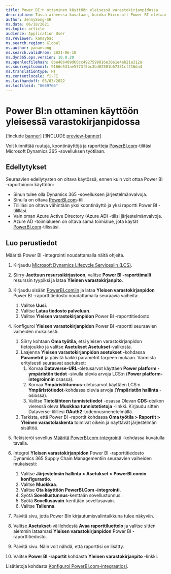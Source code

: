 ```yaml
---
title: Power BI:n ottaminen käyttöön yleisessä varastokirjanpidossa
description: Tässä aiheessa kuvataan, kuinka Microsoft Power BI otetaan käyttöön yleisessä varastokirjanpidossa.
author: JennySong-SH
ms.date: 06/18/2021
ms.topic: article
audience: Application User
ms.reviewer: kamaybac
ms.search.region: Global
ms.author: yanansong
ms.search.validFrom: 2021-06-18
ms.dyn365.ops.version: 10.0.20
ms.openlocfilehash: 8be486409d60cc4927599816e30e1e4ab21a312a
ms.sourcegitcommit: 9166e531ae5773f5bc3bd02501b67331cf216da4
ms.translationtype: HT
ms.contentlocale: fi-FI
ms.lasthandoff: 05/03/2022
ms.locfileid: "8669766"
---
```

# <a name="enable-power-bi-for-global-inventory-accounting"></a>Power BI:n ottaminen käyttöön yleisessä varastokirjanpidossa

[!include [banner](../includes/banner.md)]
[!INCLUDE [preview-banner](../includes/preview-banner.md)]
<!--KFM: Preview until 4/30/2022 -->

Voit kiinnittää ruutuja, koontinäyttöjä ja raportteja [PowerBI.com](https://powerbi.com/)-tilitäsi Microsoft Dynamics 365 -sovelluksen työtilaan.

## <a name="prerequisites"></a>Edellytykset

Seuraavien edellytysten on oltava käytössä, ennen kuin voit ottaa Power BI -raportoinnin käyttöön:

- Sinun tulee olla Dynamics 365 -sovelluksen järjestelmänvalvoja.
- Sinulla on oltava [PowerBI.com](https://powerbi.com/)-tili.
- Tililläsi on oltava vähintään yksi koontinäyttö ja yksi raportti Power BI -tililläsi.
- Vain oman Azure Active Directory (Azure AD) -tilisi järjestelmänvalvoja.
- Azure AD -toimialueen on oltava sama toimialue, jota käytät [PowerBI.com](https://powerbi.com/)-tilissäsi.

## <a name="setup"></a>Luo perustiedot

Määritä Power BI -integrointi noudattamalla näitä ohjeita.

1. Kirjaudu [Microsoft Dynamics Lifecycle Servicesiin (LCS)](https://lcs.dynamics.com/Logon/Index).
1. Siirry **Jaettuun resurssikirjastoon**, valitse **Power BI -raporttimalli** resurssin tyypiksi ja lataa **Yleinen varastokirjanpito**. 
1. Kirjaudu sisään [PowerBI.comiin](https://app.powerbi.com/) ja lataa **Yleisen varastokirjanpidon** Power BI -raporttitiedosto noudattamalla seuraavia vaiheita:

    1. Valitse **Uusi**.
    1. Valitse **Lataa tiedosto palveluun**.
    1. Valitse **Yleisen varastokirjanpidon** Power BI -raporttitiedosto.

1. Konfiguroi **Yleisen varastokirjanpidon** Power BI -raportti seuraavien vaiheiden mukaisesti:

    1. Siirry kohtaan **Oma työtila**, etsi yleisen varastokirjanpidon tietojoukko ja valitse **Asetukset** **Asetukset**-valikosta.
    1. Laajenna **Yleisen varastokirjanpidon asetukset** -kohdassa **Parametrit** ja päivitä kaikki parametrit tarpeen mukaan. Varmista erityisesti seuraavat asetukset:
        1. Korvaa **Dataverse-URL**-oletusarvot käyttäen **Power platform -ympäristön tiedot** -sivulla olevia arvoja LCS:n (**Power platform-integroinnin** osassa).
        1. Korvaa **Ympäristötunnus**-oletusarvot käyttäen LCS:n **Ympäristötiedot**-kohdassa olevia arvoja (**Ympäristön hallinta** -osiossa).
        1. Valitse **Tietolähteen tunnistetiedot** -osassa Olevan **CDS**-otsikon vieressä oleva **Muokkaa tunnistetietoja** -linkki. Kirjaudu sitten Dataverse-tilillesi **OAuth2**-todennusmenetelmällä.
    1. Tarkista, että Power BI -raportit kohdassa **Oma työtila \> Raportit \> Yleinen varastolaskenta** toimivat oikein ja näyttävät järjestelmän sisältöä.

1. Rekisteröi sovellus [Määritä PowerBI.com-integrointi](../../fin-ops-core/dev-itpro/analytics/configure-power-bi-integration.md#registration-process) -kohdassa kuvatulla tavalla.
1. Integroi **Yleisen varastokirjanpidon** Power BI -raporttitiedosto Dynamics 365 Supply Chain Managementiin seuraavien vaiheiden mukaisesti:

    1. Valitse **Järjestelmän hallinta \> Asetukset \> PowerBI.comin konfiguraatio**.
    1. Valitse **Muokkaa**.
    1. Valitse **Ota käyttöön PowerBI.Com -integrointi**.
    1. Syötä **Sovellustunnus**-kenttään sovellustunnus.
    1. Syötä **Sovellusavain**-kenttään sovellusavain.
    1. Valitse **Tallenna**.

1. Päivitä sivu, jotta Power BIn kirjautumisvalintaikkuna tulee näkyviin.
1. Valitse **Asetukset**-välilehdestä **Avaa raporttiluettelo** ja valitse sitten aiemmin lataamasi **Yleisen varastokirjanpidon** Power BI -raporttitiedosto.
1. Päivitä sivu. Näin voit nähdä, että raporttisi on lisätty.
1. Valitse **Power BI -raportit** kohdasta **Yleinen varastokirjanpito** -linkki.

Lisätietoja kohdasta [Konfiguroi PowerBI.com-integraatiosi](../../fin-ops-core/dev-itpro/analytics/configure-power-bi-integration.md).
